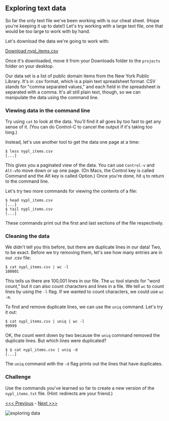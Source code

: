 ## Exploring text data

So far the only text file we've been working with is our cheat sheet. (Hope you're keeping it up to date!) Let's try working with a large text file, one that would be too large to work with by hand.

Let's download the data we're going to work with:

[Download nypl_items.csv](http://smythp.com/hosted/nypl_items.csv)

Once it's downloaded, move it from your Downloads folder to the `projects` folder on your desktop.

Our data set is a list of public domain items from the New York Public Library. It's in .csv format, which is a plain text spreadsheet format. CSV stands for "comma separated values," and each field in the spreadsheet is separated with a comma. It's all still plain text, though, so we can manipulate the data using the command line.

### Viewing data in the command line

Try using `cat` to look at the data. You'll find it all goes by too fast to get any sense of it. (You can do Control-C to cancel the output if it's taking too long.) 

Instead, let's use another tool to get the data one page at a time:

```
$ less nypl_items.csv
[...]
```

This gives you a paginated view of the data. You can use `Control-v` and `Alt-v`to move down or up one page. (On Macs, the Control key is called Command and the Alt key is called Option.) Once you're done, hit `q` to return to the command line. 

Let's try two more commands for viewing the contents of a file:

```
$ head nypl_items.csv
[...]
$ tail nypl_items.csv
[...]
```

These commands print out the first and last sections of the file respectively.

### Cleaning the data

We didn't tell you this before, but there are duplicate lines in our data! Two, to be exact. Before we try removing them, let's see how many entries are in our .csv file:

```
$ cat nypl_items.csv | wc -l
100001
```

This tells us there are 100,001 lines in our file. The `wc` tool stands for "word count," but it can also count characters and lines in a file. We tell `wc` to count lines by using the `-l` flag. If we wanted to count characters, we could use `wc -m`.

To find and remove duplicate lines, we can use the `uniq` command. Let's try it out:

```
$ cat nypl_items.csv | uniq | wc -l
99999
```

OK, the count went down by two because the `uniq` command removed the duplicate lines. But which lines were duplicated?

```
$ $ cat nypl_items.csv | uniq -d
[...]
```

The `uniq` command with the `-d` flag prints out the lines that have duplicates. 

### Challenge

Use the commands you've learned so far to create a new version of the `nypl_items.txt` file. (Hint: redirects are your friend.)

[<<< Previous](pipes.md) - [Next >>>](grep.md)

![exploring data](data.gif)

